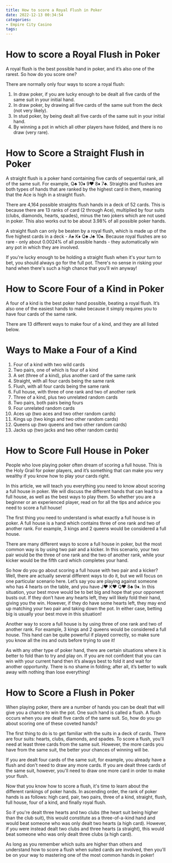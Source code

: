 ```yaml
---
title: How to score a Royal Flush in Poker 
date: 2022-12-13 00:34:54
categories:
- Empire City Casino
tags:
---
```



#  How to score a Royal Flush in Poker 

A royal flush is the best possible hand in poker, and it’s also one of the rarest. So how do you score one?

There are normally only four ways to score a royal flush:

1) In draw poker, if you are lucky enough to be dealt all five cards of the same suit in your initial hand.
2) In draw poker, by drawing all five cards of the same suit from the deck (not very likely).
3) In stud poker, by being dealt all five cards of the same suit in your initial hand.
4) By winning a pot in which all other players have folded, and there is no draw (very rare).

#  How to Score a Straight Flush in Poker 

A straight flush is a poker hand containing five cards of sequential rank, all of the same suit. For example, Q♣ 10♦ 9♥ 8♦ 7♣. Straights and flushes are both types of hands that are ranked by the highest card in them, meaning that the Ace is high in a straight flush.

There are 4,164 possible straights flush hands in a deck of 52 cards. This is because there are 13 ranks of card (2 through Ace), multiplied by four suits (clubs, diamonds, hearts, spades), minus the two jokers which are not used in poker. This also works out to be about 3.98% of all possible poker hands.

A straight flush can only be beaten by a royal flush, which is made up of the five highest cards in a deck - A♠ K♦ Q♣ J♣ 10♠. Because royal flushes are so rare - only about 0.0024% of all possible hands - they automatically win any pot in which they are involved.

If you're lucky enough to be holding a straight flush when it's your turn to bet, you should always go for the full pot. There's no sense in risking your hand when there's such a high chance that you'll win anyway!

#  How to Score Four of a Kind in Poker 

A four of a kind is the best poker hand possible, beating a royal flush. It’s also one of the easiest hands to make because it simply requires you to have four cards of the same rank.

There are 13 different ways to make four of a kind, and they are all listed below.


# Ways to Make a Four of a Kind 

1. Four of a kind with two wild cards
2. Two pairs, one of which is four of a kind
3. A set (three of a kind), plus another card of the same rank
4. Straight, with all four cards being the same rank
5. Flush, with all four cards being the same rank
6. Full house, with three of one rank and two of another rank
7. Three of a kind, plus two unrelated random cards
8. Two pairs, both pairs being fours
9. Four unrelated random cards
10. Aces up (two aces and two other random cards) 
11. Kings up (two kings and two other random cards) 
12. Queens up (two queens and two other random cards) 
13. Jacks up (two jacks and two other random cards)

#  How to Score Full House in Poker 

People who love playing poker often dream of scoring a full house. This is the Holy Grail for poker players, and it’s something that can make you very wealthy if you know how to play your cards right.

In this article, we will teach you everything you need to know about scoring a full house in poker. We will discuss the different hands that can lead to a full house, as well as the best ways to play them. So whether you are a beginner or an experienced player, read on for all the tips and advice you need to score a full house!

The first thing you need to understand is what exactly a full house is in poker. A full house is a hand which contains three of one rank and two of another rank. For example, 3 kings and 2 queens would be considered a full house.

There are many different ways to score a full house in poker, but the most common way is by using two pair and a kicker. In this scenario, your two pair would be the three of one rank and the two of another rank, while your kicker would be the fifth card which completes your hand.

So how do you go about scoring a full house with two pair and a kicker? Well, there are actually several different ways to do it, but we will focus on one particular scenario here. Let’s say you are playing against someone who has 4 hearts on the table, and you have J♥ K♥ Q♥ 8♣ 9♦. In this situation, your best move would be to bet big and hope that your opponent busts out. If they don’t have any hearts left, they will likely fold their hand, giving you the win. However, if they do have some hearts left, they may end up matching your two pair and taking down the pot. In either case, betting big is usually your best move in this situation!

Another way to score a full house is by using three of one rank and two of another rank. For example, 3 kings and 2 queens would be considered a full house. This hand can be quite powerful if played correctly, so make sure you know all the ins and outs before trying to use it!

As with any other type of poker hand, there are certain situations where it is better to fold than to try and play on. If you are not confident that you can win with your current hand then it’s always best to fold it and wait for another opportunity. There is no shame in folding; after all, it’s better to walk away with nothing than lose everything!

#  How to Score a Flush in Poker

When playing poker, there are a number of hands you can be dealt that will give you a chance to win the pot. One such hand is called a flush. A flush occurs when you are dealt five cards of the same suit. So, how do you go about scoring one of these coveted hands?

The first thing to do is to get familiar with the suits in a deck of cards. There are four suits: hearts, clubs, diamonds, and spades. To score a flush, you'll need at least three cards from the same suit. However, the more cards you have from the same suit, the better your chances of winning will be.

If you are dealt four cards of the same suit, for example, you already have a flush and don't need to draw any more cards. If you are dealt three cards of the same suit, however, you'll need to draw one more card in order to make your flush.

Now that you know how to score a flush, it's time to learn about the different rankings of poker hands. In ascending order, the rank of poker hands is as follows: high card, pair, two pairs, three of a kind, straight, flush, full house, four of a kind, and finally royal flush.

So if you're dealt three hearts and two clubs (the heart suit being higher than the club suit), this would constitute as a three-of-a-kind hand and would beat someone who was only dealt two hearts (a high card). However, if you were instead dealt two clubs and three hearts (a straight), this would beat someone who was only dealt three clubs (a high card).

As long as you remember which suits are higher than others and understand how to score a flush when suited cards are involved, then you'll be on your way to mastering one of the most common hands in poker!